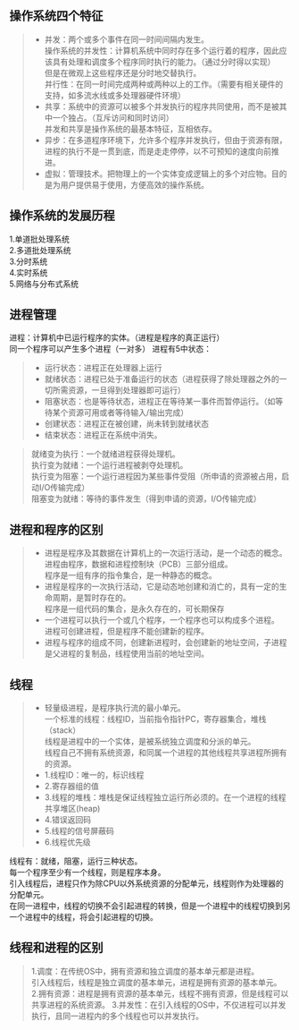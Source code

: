 ## 操作系统四个特征 ##
>* 并发：两个或多个事件在同一时间间隔内发生。  
   操作系统的并发性：计算机系统中同时存在多个运行着的程序，因此应该具有处理和调度多个程序同时执行的能力。（通过分时得以实现）  
   但是在微观上这些程序还是分时地交替执行。  
   并行性：在同一时间完成两种或两种以上的工作。（需要有相关硬件的支持，如多流水线或多处理器硬件环境）
>* 共享：系统中的资源可以被多个并发执行的程序共同使用，而不是被其中一个独占。（互斥访问和同时访问）  
并发和共享是操作系统的最基本特征，互相依存。
>*  异步：在多道程序环境下，允许多个程序并发执行，但由于资源有限，进程的执行不是一贯到底，而是走走停停，以不可预知的速度向前推进。
>* 虚拟：管理技术。把物理上的一个实体变成逻辑上的多个对应物。目的是为用户提供易于使用，方便高效的操作系统。

## 操作系统的发展历程 ##

1.单道批处理系统  
2.多道批处理系统   
3.分时系统  
4.实时系统  
5.网络与分布式系统

## 进程管理 ##
进程：计算机中已运行程序的实体。（进程是程序的真正运行）  
同一个程序可以产生多个进程（一对多）  进程有5中状态：
>* 运行状态：进程正在处理器上运行
>* 就绪状态：进程已处于准备运行的状态（进程获得了除处理器之外的一切所需资源，一旦得到处理器即可运行）
>* 阻塞状态：也是等待状态，进程正在等待某一事件而暂停运行。（如等待某个资源可用或者等待输入/输出完成）
>* 创建状态：进程正在被创建，尚未转到就绪状态
>* 结束状态：进程正在系统中消失。

> 就绪变为执行：一个就绪进程获得处理机。  
执行变为就绪：一个运行进程被剥夺处理机。  
执行变为阻塞：一个运行进程因为某些事件受阻（所申请的资源被占用，启动I/O传输完成）  
阻塞变为就绪：等待的事件发生（得到申请的资源，I/O传输完成）

## 进程和程序的区别 ##
>* 进程是程序及其数据在计算机上的一次运行活动，是一个动态的概念。  
进程由程序，数据和进程控制块（PCB）三部分组成。  
程序是一组有序的指令集合，是一种静态的概念。  
>* 进程是程序的一次执行活动，它是动态地创建和消亡的，具有一定的生命周期，是暂时存在的。  
程序是一组代码的集合，是永久存在的，可长期保存
>* 一个进程可以执行一个或几个程序，一个程序也可以构成多个进程。  
进程可创建进程，但是程序不能创建新的程序。
>* 进程与程序的组成不同，创建新进程时，会创建新的地址空间，子进程是父进程的复制品，线程使用当前的地址空间。

## 线程 ##
>* 轻量级进程，是程序执行流的最小单元。  
一个标准的线程：线程ID，当前指令指针PC，寄存器集合，堆栈（stack）  
线程是进程中的一个实体，是被系统独立调度和分派的单元。  
线程自己不拥有系统资源，和同属一个进程的其他线程共享进程所拥有的资源。
>* 1.线程ID：唯一的，标识线程
>* 2.寄存器组的值
>* 3.线程的堆栈：堆栈是保证线程独立运行所必须的。在一个进程的线程共享堆区(heap)
>* 4.错误返回码
>* 5.线程的信号屏蔽码
>* 6.线程优先级   

线程有：就绪，阻塞，运行三种状态。  
每一个程序至少有一个线程，则是程序本身。  
引入线程后，进程只作为除CPU以外系统资源的分配单元，线程则作为处理器的分配单元。  
在同一进程中，线程的切换不会引起进程的转换，但是一个进程中的线程切换到另一个进程中的线程，将会引起进程的切换。

## 线程和进程的区别 ##
> 1.调度：在传统OS中，拥有资源和独立调度的基本单元都是进程。  
引入线程后，线程是独立调度的基本单元，进程是拥有资源的基本单元。  
> 2.拥有资源：进程是拥有资源的基本单元，线程不拥有资源，但是线程可以共享进程的系统资源。
> 3.并发性：在引入线程的OS中，不仅进程可以并发执行，且同一进程内的多个线程也可以并发执行。


